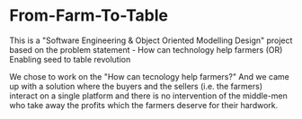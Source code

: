 # From-Farm-To-Table
This is a "Software Engineering &amp; Object Oriented Modelling Design" project based on the problem statement - How can technology help farmers (OR) Enabling seed to table revolution

We chose to work on the "How can tecnology help farmers?"
And we came up with a solution where the buyers and the sellers (i.e. the farmers) interact on a single platform and there is no intervention of the middle-men who take away the profits which the farmers deserve for their hardwork.
